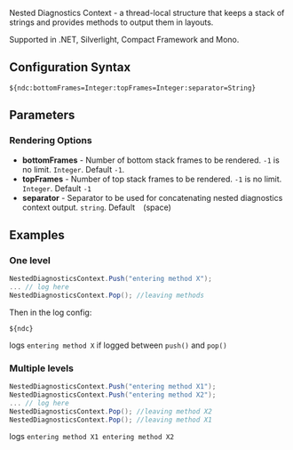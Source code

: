 Nested Diagnostics Context - a thread-local structure that keeps a stack
of strings and provides methods to output them in layouts.

Supported in .NET, Silverlight, Compact Framework and Mono.

## Configuration Syntax
```
${ndc:bottomFrames=Integer:topFrames=Integer:separator=String}
```

## Parameters
### Rendering Options
* **bottomFrames** - Number of bottom stack frames to be rendered. `-1` is no limit. `Integer`. Default `-1`.
* **topFrames** - Number of top stack frames to be rendered. `-1` is no limit. `Integer`.  Default `-1`
* **separator** - Separator to be used for concatenating nested diagnostics context output. `string`. Default ` ` (space)

## Examples

### One level

```c#
NestedDiagnosticsContext.Push("entering method X");
... // log here
NestedDiagnosticsContext.Pop(); //leaving methods
```

Then in the log config:

    ${ndc}

logs `entering method X`  if logged between `push()`  and `pop()`


### Multiple levels
 ```c#
NestedDiagnosticsContext.Push("entering method X1");
NestedDiagnosticsContext.Push("entering method X2");
... // log here
NestedDiagnosticsContext.Pop(); //leaving method X2
NestedDiagnosticsContext.Pop(); //leaving method X1
```

logs `entering method X1 entering method X2`